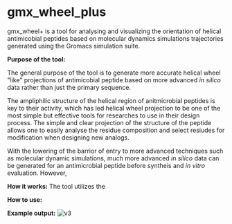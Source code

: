 # gmx_wheel_plus
gmx_wheel+ is a tool for analysing and visualizing the orientation of helical antimicobial peptides based on molecular dynamics simulations trajectories generated using the Gromacs simulation suite.

**Purpose of the tool:**

The general purpose of the tool is to generate more accurate helical wheel "like" projections of antimicobial peptide based on more advanced _in silico_ data rather than just the primary sequence.

The ampliphilic structure of the helical region of anitmicrobial peptides is key to their activity, which has led helical wheel projection to be one of the most simple but effective tools for researches to use in their design process.
The simple and clear projection of the structure of the peptide allows one to easily analyse the residue composition and select resiudes for modification when designing new analogs.

With the lowering of the barrior of entry to more advanced techniques such as molecular dynamic simulations, much more advanced _in silico_ data can be generated for an antimicrobial peptide before syntheis and _in vitro_ evaluation.
However, 




**How it works:**
The tool utilizes the 


**How to use:**



**Example output:**
![v3](https://user-images.githubusercontent.com/127429845/224114917-bd2ec12e-78a7-4f62-8d28-ad74ed80cc9e.png)

